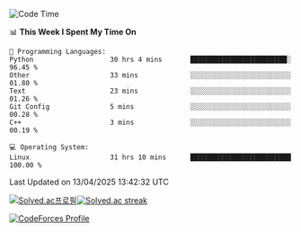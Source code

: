 
<!--START_SECTION:waka-->
![Code Time](http://img.shields.io/badge/Code%20Time-3%2C835%20hrs%2037%20mins-blue)

📊 **This Week I Spent My Time On** 

```text
💬 Programming Languages: 
Python                   30 hrs 4 mins       ████████████████████████░   96.45 % 
Other                    33 mins             ░░░░░░░░░░░░░░░░░░░░░░░░░   01.80 % 
Text                     23 mins             ░░░░░░░░░░░░░░░░░░░░░░░░░   01.26 % 
Git Config               5 mins              ░░░░░░░░░░░░░░░░░░░░░░░░░   00.28 % 
C++                      3 mins              ░░░░░░░░░░░░░░░░░░░░░░░░░   00.19 % 

💻 Operating System: 
Linux                    31 hrs 10 mins      █████████████████████████   100.00 % 
```


 Last Updated on 13/04/2025 13:42:32 UTC
<!--END_SECTION:waka-->


[![Solved.ac프로필](http://mazassumnida.wtf/api/generate_badge?boj=hckim96)](https://solved.ac/hckim96)[![Solved.ac streak](http://mazandi.herokuapp.com/api?handle=hckim96&theme=dark)](https://solved.ac/hckim96)


[![CodeForces Profile](https://cf.leed.at?id=hckim96)](https://codeforces.com/profile/hckim96)

